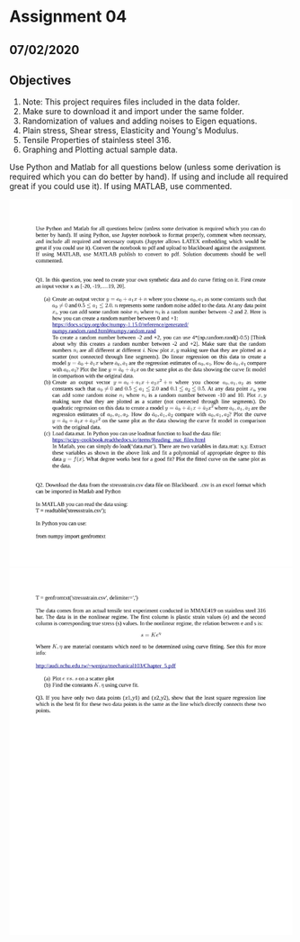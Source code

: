 # Assignment 04

## 07/02/2020

## Objectives

1. Note: This project requires files included in the data folder. 
2. Make sure to download it and import under the same folder.  
3. Randomization of values and adding noises to Eigen equations.  
4. Plain stress, Shear stress, Elasticity and Young's Modulus.
5. Tensile Properties of stainless steel 316.
6. Graphing and Plotting actual sample data. 

Use Python and Matlab for all questions below (unless some derivation is required which you can do
better by hand). If using and include all required great if you could use it). If using MATLAB, use commented.

![](images/assignment04_01.png)
![](images/assignment04_02.png)

